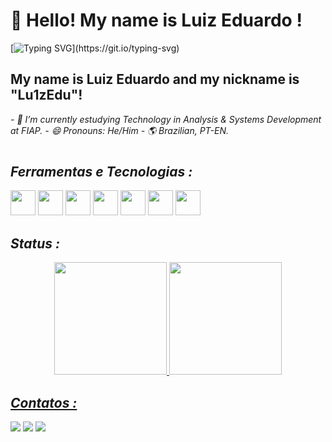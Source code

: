 # 👋 Hello! My name is Luiz Eduardo !
[![Typing SVG](https://readme-typing-svg.demolab.com?font=Fira+Code&size=18&pause=1000&color=3FF700&random=false&width=435&lines=Welcome+to+my+Github+profile+!)](https://git.io/typing-svg)
## My name is Luiz Eduardo and my nickname is "Lu1zEdu"!
*- 🚀 I’m currently estudying Technology in Analysis & Systems Development at FIAP.*
*- 😄 Pronouns: He/Him*
*- 🌎 Brazilian, PT-EN.*
#
## *Ferramentas e Tecnologias :*
<img loading="lazy" src="https://cdn.jsdelivr.net/gh/devicons/devicon/icons/git/git-original.svg" width="40" height="40"/> <img src="https://cdn.jsdelivr.net/gh/devicons/devicon@latest/icons/css3/css3-original-wordmark.svg" width="40" height="40"/>
            <img src="https://cdn.jsdelivr.net/gh/devicons/devicon@latest/icons/html5/html5-original-wordmark.svg" width="40" height="40"/>
            <img src="https://cdn.jsdelivr.net/gh/devicons/devicon@latest/icons/python/python-original-wordmark.svg" width="40" height="40"/>
            <img src="https://cdn.jsdelivr.net/gh/devicons/devicon@latest/icons/java/java-original-wordmark.svg" width="40" height="40"/>
            <img src="https://cdn.jsdelivr.net/gh/devicons/devicon@latest/icons/javascript/javascript-original.svg" width="40" height="40"/>
            <img src="https://cdn.jsdelivr.net/gh/devicons/devicon@latest/icons/github/github-original.svg" width="40" height="40"/>
## *Status :*

<div align="center">
  <a href="https://beacons.ai/Lu1zEdu">
  <img height="180em" src="https://github-readme-stats.vercel.app/api?username=Lu1zEdu&theme=shadow_green&show_icons=true&include_all_commits=true&count_private=true" />

  <img height="180em" src="https://github-readme-stats.vercel.app/api/top-langs/?username=Lu1zEdu&hide=html&layout=compact&theme=shadow_green" />
             
</div>

## *Contatos :*

<div>
<a href="https://instagram.com/_lu1zedu_" target="_blank"><img loading="lazy" src="https://img.shields.io/badge/-Instagram-%23E4405F?style=for-the-badge&logo=instagram&logoColor=white" target="_blank"></a>
<a href = "mailto:ledu64816@gmail.com"><img loading="lazy" src="https://img.shields.io/badge/Gmail-D14836?style=for-the-badge&logo=gmail&logoColor=white" target="_blank"></a>
<a href="https://www.linkedin.com/in/Luiz Eduardo" target="_blank"><img loading="lazy" src="https://img.shields.io/badge/-LinkedIn-%230077B5?style=for-the-badge&logo=linkedin&logoColor=white" target="_blank"></a>   
</div>       

